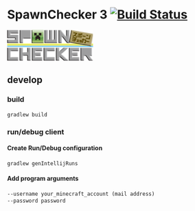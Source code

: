 SpawnChecker 3 [![Build Status](https://travis-ci.com/alalwww/SpawnChecker.svg?branch=master)](https://travis-ci.com/alalwww/SpawnChecker)
==================
![SpawnChecker logo](src/main/resources/spawnchecker_logo.png)

## develop

### build
```
gradlew build
```

### run/debug client

#### Create Run/Debug configuration
```
gradlew genIntellijRuns
```
#### Add program arguments
```
--username your_minecraft_account (mail address)
--password password
```
